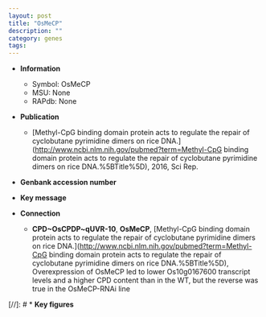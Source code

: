 ```yaml
---
layout: post
title: "OsMeCP"
description: ""
category: genes
tags: 
---
```


* **Information**  
    + Symbol: OsMeCP  
    + MSU: None  
    + RAPdb: None  

* **Publication**  
    + [Methyl-CpG binding domain protein acts to regulate the repair of cyclobutane pyrimidine dimers on rice DNA.](http://www.ncbi.nlm.nih.gov/pubmed?term=Methyl-CpG binding domain protein acts to regulate the repair of cyclobutane pyrimidine dimers on rice DNA.%5BTitle%5D), 2016, Sci Rep.

* **Genbank accession number**  

* **Key message**  

* **Connection**  
    + __CPD~OsCPDP~qUVR-10__, __OsMeCP__, [Methyl-CpG binding domain protein acts to regulate the repair of cyclobutane pyrimidine dimers on rice DNA.](http://www.ncbi.nlm.nih.gov/pubmed?term=Methyl-CpG binding domain protein acts to regulate the repair of cyclobutane pyrimidine dimers on rice DNA.%5BTitle%5D), Overexpression of OsMeCP led to lower Os10g0167600 transcript levels and a higher CPD content than in the WT, but the reverse was true in the OsMeCP-RNAi line

[//]: # * **Key figures**  


